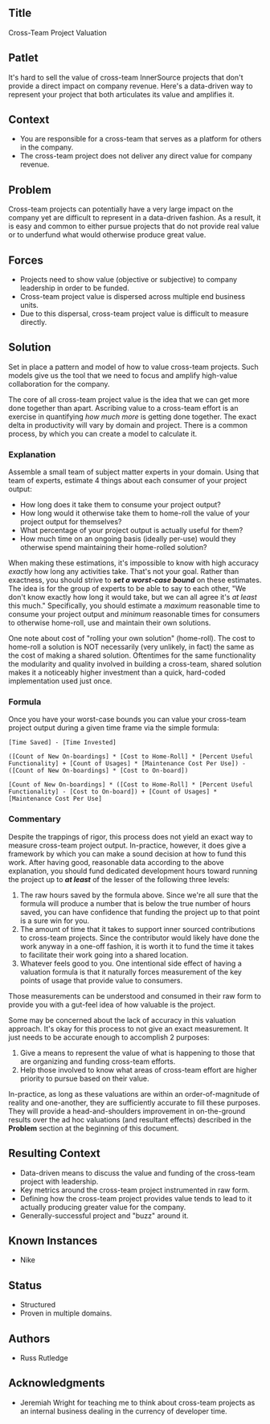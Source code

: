 ## Title

Cross-Team Project Valuation

## Patlet

It's hard to sell the value of cross-team InnerSource projects that don't provide a direct impact on company revenue.
Here's a data-driven way to represent your project that both articulates its value and amplifies it.

## Context

* You are responsible for a cross-team that serves as a platform for others in the company.
* The cross-team project does not deliver any direct value for company revenue.

## Problem

Cross-team projects can potentially have a very large impact on the company yet are difficult to represent in a data-driven fashion.
As a result, it is easy and common to either pursue projects that do not provide real value or to underfund what would otherwise produce great value.

## Forces

* Projects need to show value (objective or subjective) to company leadership in order to be funded.
* Cross-team project value is dispersed across multiple end business units.
* Due to this dispersal, cross-team project value is difficult to measure directly.

## Solution

Set in place a pattern and model of how to value cross-team projects.
Such models give us the tool that we need to focus and amplify high-value collaboration for the company.

The core of all cross-team project value is the idea that we can get more done together than apart.
Ascribing value to a cross-team effort is an exercise in quantifying _how much more_ is getting done together.
The exact delta in productivity will vary by domain and project.
There is a common process, by which you can create a model to calculate it.

### Explanation

Assemble a small team of subject matter experts in your domain.
Using that team of experts, estimate 4 things about each consumer of your project output:

* How long does it take them to consume your project output?
* How long would it otherwise take them to home-roll the value of your project output for themselves?
* What percentage of your project output is actually useful for them?
* How much time on an ongoing basis (ideally per-use) would they otherwise spend maintaining their home-rolled solution?

When making these estimations, it's impossible to know with high accuracy _exactly_ how long any activities take.  That's not your goal.
Rather than exactness, you should strive to _**set a worst-case bound**_ on these estimates.
The idea is for the group of experts to be able to say to each other, "We don't know exactly how long it would take, but we can all agree it's _at least_ this much."
Specifically, you should estimate a _maximum_ reasonable time to consume your project output and _minimum_ reasonable times for consumers to otherwise home-roll, use and maintain their own solutions.

One note about cost of "rolling your own solution" (home-roll).  The cost to home-roll a solution is NOT necessarily (very unlikely, in fact) the same as the cost of making a shared solution.
Oftentimes for the same functionality the modularity and quality involved in building a cross-team, shared solution makes it a noticeably higher investment than a quick, hard-coded implementation used just once.

### Formula

Once you have your worst-case bounds you can value your cross-team project output during a given time frame via the simple formula:

```
[Time Saved] - [Time Invested]

([Count of New On-boardings] * [Cost to Home-Roll] * [Percent Useful Functionality] + [Count of Usages] * [Maintenance Cost Per Use]) - ([Count of New On-boardings] * [Cost to On-board])

[Count of New On-boardings] * ([Cost to Home-Roll] * [Percent Useful Functionality] - [Cost to On-board]) + [Count of Usages] * [Maintenance Cost Per Use]
```

### Commentary

Despite the trappings of rigor, this process does not yield an exact way to measure cross-team project output.
In-practice, however, it does give a framework by which you can make a sound decision at how to fund this work.
After having good, reasonable data according to the above explanation, you should fund dedicated development hours toward running the project up to _**at least**_ of the lesser of the following three levels:

1. The raw hours saved by the formula above.  Since we're all sure that the formula will produce a number that is below the true number of hours saved, you can have confidence that funding the project up to that point is a sure win for you.
1. The amount of time that it takes to support inner sourced contributions to cross-team projects.  Since the contributor would likely have done the work anyway in a one-off fashion, it is worth it to fund the time it takes to facilitate their work going into a shared location.
1. Whatever feels good to you.  One intentional side effect of having a valuation formula is that it naturally forces measurement of the key points of usage that provide value to consumers.

Those measurements can be understood and consumed in their raw form to provide you with a gut-feel idea of how valuable is the project.

Some may be concerned about the lack of accuracy in this valuation approach.  It's okay for this process to not give an exact measurement.  It just needs to be accurate enough to accomplish 2 purposes:

1. Give a means to represent the value of what is happening to those that are organizing and funding cross-team efforts.
1. Help those involved to know what areas of cross-team effort are higher priority to pursue based on their value.

In-practice, as long as these valuations are within an order-of-magnitude of reality and one-another, they are sufficiently accurate to fill these purposes.
They will provide a head-and-shoulders improvement in on-the-ground results over the ad hoc valuations (and resultant effects) described in the **Problem** section at the beginning of this document.

## Resulting Context

* Data-driven means to discuss the value and funding of the cross-team project with leadership.
* Key metrics around the cross-team project instrumented in raw form.
* Defining how the cross-team project provides value tends to lead to it actually producing greater value for the company.
* Generally-successful project and "buzz" around it.

## Known Instances

* Nike

## Status

* Structured
* Proven in multiple domains.

## Authors

* Russ Rutledge

## Acknowledgments

* Jeremiah Wright for teaching me to think about cross-team projects as an internal business dealing in the currency of developer time.

